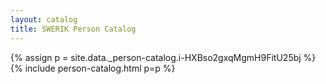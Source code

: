 ```yaml
---
layout: catalog
title: SWERIK Person Catalog
---
```

{% assign p = site.data._person-catalog.i-HXBso2gxqMgmH9FitU25bj %}
{% include person-catalog.html p=p %}

